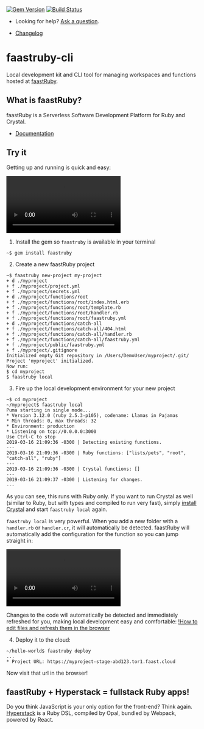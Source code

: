 [![Gem Version](https://badge.fury.io/rb/faastruby.svg)](https://badge.fury.io/rb/faastruby)
[![Build Status](https://travis-ci.org/faastRuby/faastruby-cli.svg?branch=master)](https://travis-ci.org/faastRuby/faastruby-cli)

* Looking for help? [Ask a question](https://meta.stackoverflow.com/questions/ask?tags=faastRuby,Serverless,Ruby,FaaS).

* [Changelog](https://github.com/faastRuby/faastruby-cli/blob/master/CHANGELOG.md)

# faastruby-cli

Local development kit and CLI tool for managing workspaces and functions hosted at [faastRuby](https://faastruby.io).

## What is faastRuby?
faastRuby is a Serverless Software Development Platform for Ruby and Crystal.

* [Documentation](https://faastruby.io/docs/faastruby-local/)

## Try it

Getting up and running is quick and easy:

![Getting up and running](https://s3.amazonaws.com/faastruby/public/create-project.mp4)

1. Install the gem so `faastruby` is available in your terminal

```
~$ gem install faastruby
```

2. Create a new faastRuby project

```
~$ faastruby new-project my-project
+ d ./myproject
+ f ./myproject/project.yml
+ f ./myproject/secrets.yml
+ d ./myproject/functions/root
+ f ./myproject/functions/root/index.html.erb
+ f ./myproject/functions/root/template.rb
+ f ./myproject/functions/root/handler.rb
+ f ./myproject/functions/root/faastruby.yml
+ d ./myproject/functions/catch-all
+ f ./myproject/functions/catch-all/404.html
+ f ./myproject/functions/catch-all/handler.rb
+ f ./myproject/functions/catch-all/faastruby.yml
+ f ./myproject/public/faastruby.yml
+ f ./myproject/.gitignore
Initialized empty Git repository in /Users/DemoUser/myproject/.git/
Project 'myproject' initialized.
Now run:
$ cd myproject
$ faastruby local
```

3. Fire up the local development environment for your new project

```
~$ cd myproject
~/myproject$ faastruby local
Puma starting in single mode...
* Version 3.12.0 (ruby 2.5.3-p105), codename: Llamas in Pajamas
* Min threads: 0, max threads: 32
* Environment: production
* Listening on tcp://0.0.0.0:3000
Use Ctrl-C to stop
2019-03-16 21:09:36 -0300 | Detecting existing functions.
---
2019-03-16 21:09:36 -0300 | Ruby functions: ["lists/pets", "root", "catch-all", "ruby"]
---
2019-03-16 21:09:36 -0300 | Crystal functions: []
---
2019-03-16 21:09:37 -0300 | Listening for changes.
---
```

As you can see, this runs with Ruby only. If you want to run Crystal as well (similar to Ruby, but with types and compiled to run very fast), simply [install Crystal](https://crystal-lang.org/reference/installation/) and start `faastruby local` again.


`faastruby local` is very powerful. When you add a new folder with a `handler.rb` or `handler.cr`, it will automatically be detected. faastRuby will automatically add the configuration for the function so you can jump straight in:

![How to add a new folder and file](https://s3.amazonaws.com/faastruby/public/new-paths.mp4)

Changes to the code will automatically be detected and immediately refreshed for you, making local development easy and comfortable:
[!How to edit files and refresh them in the browser](https://s3.amazonaws.com/faastruby/public/local-file-refresh.mp4)

4. Deploy it to the cloud:

```
~/hello-world$ faastruby deploy
...
* Project URL: https://myproject-stage-abd123.tor1.faast.cloud
```
Now visit that url in the browser!

## faastRuby + Hyperstack = fullstack Ruby apps!

Do you think JavaScript is your only option for the front-end? Think again. [Hyperstack](https://hyperstack.org) is a Ruby DSL, compiled by Opal, bundled by Webpack, powered by React.